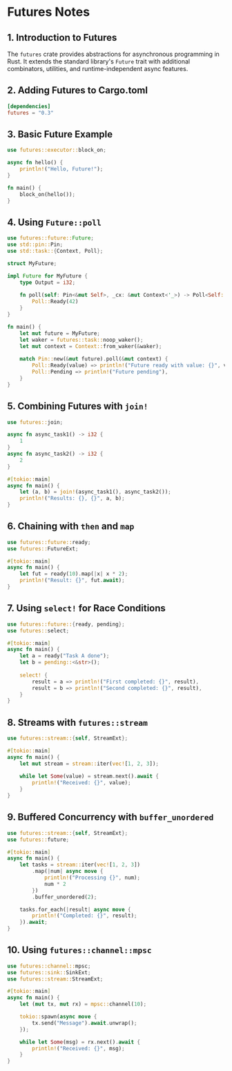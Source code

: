 # Futures Notes

## 1. Introduction to Futures

The `futures` crate provides abstractions for asynchronous programming in Rust. It extends the standard library's `Future` trait with additional combinators, utilities, and runtime-independent async features.

## 2. Adding Futures to Cargo.toml

```toml
[dependencies]
futures = "0.3"
```

## 3. Basic Future Example

```rust
use futures::executor::block_on;

async fn hello() {
    println!("Hello, Future!");
}

fn main() {
    block_on(hello());
}
```

## 4. Using `Future::poll`

```rust
use futures::future::Future;
use std::pin::Pin;
use std::task::{Context, Poll};

struct MyFuture;

impl Future for MyFuture {
    type Output = i32;
    
    fn poll(self: Pin<&mut Self>, _cx: &mut Context<'_>) -> Poll<Self::Output> {
        Poll::Ready(42)
    }
}

fn main() {
    let mut future = MyFuture;
    let waker = futures::task::noop_waker();
    let mut context = Context::from_waker(&waker);
    
    match Pin::new(&mut future).poll(&mut context) {
        Poll::Ready(value) => println!("Future ready with value: {}", value),
        Poll::Pending => println!("Future pending"),
    }
}
```

## 5. Combining Futures with `join!`

```rust
use futures::join;

async fn async_task1() -> i32 {
    1
}
async fn async_task2() -> i32 {
    2
}

#[tokio::main]
async fn main() {
    let (a, b) = join!(async_task1(), async_task2());
    println!("Results: {}, {}", a, b);
}
```

## 6. Chaining with `then` and `map`

```rust
use futures::future::ready;
use futures::FutureExt;

#[tokio::main]
async fn main() {
    let fut = ready(10).map(|x| x * 2);
    println!("Result: {}", fut.await);
}
```

## 7. Using `select!` for Race Conditions

```rust
use futures::future::{ready, pending};
use futures::select;

#[tokio::main]
async fn main() {
    let a = ready("Task A done");
    let b = pending::<&str>();
    
    select! {
        result = a => println!("First completed: {}", result),
        result = b => println!("Second completed: {}", result),
    }
}
```

## 8. Streams with `futures::stream`

```rust
use futures::stream::{self, StreamExt};

#[tokio::main]
async fn main() {
    let mut stream = stream::iter(vec![1, 2, 3]);
    
    while let Some(value) = stream.next().await {
        println!("Received: {}", value);
    }
}
```

## 9. Buffered Concurrency with `buffer_unordered`

```rust
use futures::stream::{self, StreamExt};
use futures::future;

#[tokio::main]
async fn main() {
    let tasks = stream::iter(vec![1, 2, 3])
        .map(|num| async move {
            println!("Processing {}", num);
            num * 2
        })
        .buffer_unordered(2);

    tasks.for_each(|result| async move {
        println!("Completed: {}", result);
    }).await;
}
```

## 10. Using `futures::channel::mpsc`

```rust
use futures::channel::mpsc;
use futures::sink::SinkExt;
use futures::stream::StreamExt;

#[tokio::main]
async fn main() {
    let (mut tx, mut rx) = mpsc::channel(10);

    tokio::spawn(async move {
        tx.send("Message").await.unwrap();
    });

    while let Some(msg) = rx.next().await {
        println!("Received: {}", msg);
    }
}
```
